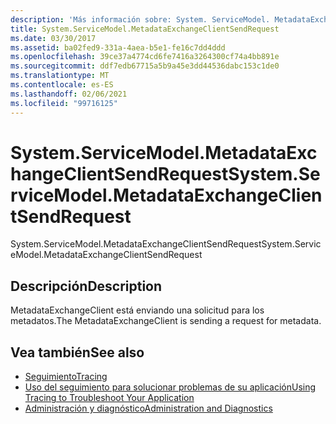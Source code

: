 ```yaml
---
description: 'Más información sobre: System. ServiceModel. MetadataExchangeClientSendRequest'
title: System.ServiceModel.MetadataExchangeClientSendRequest
ms.date: 03/30/2017
ms.assetid: ba02fed9-331a-4aea-b5e1-fe16c7dd4ddd
ms.openlocfilehash: 39ce37a4774cd6fe7416a3264300cf74a4bb891e
ms.sourcegitcommit: ddf7edb67715a5b9a45e3dd44536dabc153c1de0
ms.translationtype: MT
ms.contentlocale: es-ES
ms.lasthandoff: 02/06/2021
ms.locfileid: "99716125"
---
```

# <a name="systemservicemodelmetadataexchangeclientsendrequest"></a><span data-ttu-id="04817-103">System.ServiceModel.MetadataExchangeClientSendRequest</span><span class="sxs-lookup"><span data-stu-id="04817-103">System.ServiceModel.MetadataExchangeClientSendRequest</span></span>

<span data-ttu-id="04817-104">System.ServiceModel.MetadataExchangeClientSendRequest</span><span class="sxs-lookup"><span data-stu-id="04817-104">System.ServiceModel.MetadataExchangeClientSendRequest</span></span>  
  
## <a name="description"></a><span data-ttu-id="04817-105">Descripción</span><span class="sxs-lookup"><span data-stu-id="04817-105">Description</span></span>  

 <span data-ttu-id="04817-106">MetadataExchangeClient está enviando una solicitud para los metadatos.</span><span class="sxs-lookup"><span data-stu-id="04817-106">The MetadataExchangeClient is sending a request for metadata.</span></span>  
  
## <a name="see-also"></a><span data-ttu-id="04817-107">Vea también</span><span class="sxs-lookup"><span data-stu-id="04817-107">See also</span></span>

- [<span data-ttu-id="04817-108">Seguimiento</span><span class="sxs-lookup"><span data-stu-id="04817-108">Tracing</span></span>](index.md)
- [<span data-ttu-id="04817-109">Uso del seguimiento para solucionar problemas de su aplicación</span><span class="sxs-lookup"><span data-stu-id="04817-109">Using Tracing to Troubleshoot Your Application</span></span>](using-tracing-to-troubleshoot-your-application.md)
- [<span data-ttu-id="04817-110">Administración y diagnóstico</span><span class="sxs-lookup"><span data-stu-id="04817-110">Administration and Diagnostics</span></span>](../index.md)
